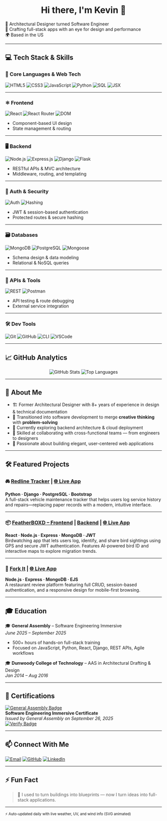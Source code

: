 <h1 align="center">Hi there, I'm Kevin 👋</h1>

🚀 Architectural Designer turned Software Engineer  
🎨 Crafting full-stack apps with an eye for design and performance  
🌍 Based in the US

<!-- WEATHER_SVG_START -->
<!-- WEATHER_SVG_END -->

---

## 💻 Tech Stack & Skills

### 🧠 Core Languages & Web Tech
![HTML5](https://img.shields.io/badge/HTML5-E34F26?style=flat&logo=html5&logoColor=white)
![CSS3](https://img.shields.io/badge/CSS3-1572B6?style=flat&logo=css3&logoColor=white)
![JavaScript](https://img.shields.io/badge/JavaScript-F7DF1E?style=flat&logo=javascript&logoColor=black)
![Python](https://img.shields.io/badge/Python-3776AB?style=flat&logo=python&logoColor=white)
![SQL](https://img.shields.io/badge/SQL-4479A1?style=flat&logo=sqlite&logoColor=white)
![JSX](https://img.shields.io/badge/JSX-61DAFB?style=flat&logo=react&logoColor=white)

---

### ⚛️ Frontend
![React](https://img.shields.io/badge/React-20232A?style=flat&logo=react&logoColor=61DAFB)
![React Router](https://img.shields.io/badge/React_Router-CA4245?style=flat&logo=react-router&logoColor=white)
![DOM](https://img.shields.io/badge/DOM-Manipulation-blue?style=flat)  
- Component-based UI design  
- State management & routing  

---

### 🖥️ Backend
![Node.js](https://img.shields.io/badge/Node.js-339933?style=flat&logo=node.js&logoColor=white)
![Express.js](https://img.shields.io/badge/Express.js-000000?style=flat&logo=express&logoColor=white)
![Django](https://img.shields.io/badge/Django-092E20?style=flat&logo=django&logoColor=white)
![Flask](https://img.shields.io/badge/Flask-000000?style=flat&logo=flask&logoColor=white)  
- RESTful APIs & MVC architecture  
- Middleware, routing, and templating

---

### 🔐 Auth & Security
![Auth](https://img.shields.io/badge/Auth-User_Login-green?style=flat)
![Hashing](https://img.shields.io/badge/Hashing-SHA256-important?style=flat)  
- JWT & session-based authentication  
- Protected routes & secure hashing  

---

### 🗃️ Databases
![MongoDB](https://img.shields.io/badge/MongoDB-47A248?style=flat&logo=mongodb&logoColor=white)
![PostgreSQL](https://img.shields.io/badge/PostgreSQL-336791?style=flat&logo=postgresql&logoColor=white)
![Mongoose](https://img.shields.io/badge/Mongoose-880000?style=flat&logo=mongoose&logoColor=white)  
- Schema design & data modeling  
- Relational & NoSQL queries  

---

### 🧪 APIs & Tools
![REST](https://img.shields.io/badge/REST-API-blue?style=flat)
![Postman](https://img.shields.io/badge/Postman-FF6C37?style=flat&logo=postman&logoColor=white)  
- API testing & route debugging  
- External service integration  

---

### 🛠️ Dev Tools
![Git](https://img.shields.io/badge/Git-F05032?style=flat&logo=git&logoColor=white)
![GitHub](https://img.shields.io/badge/GitHub-181717?style=flat&logo=github&logoColor=white)
![CLI](https://img.shields.io/badge/CLI-Terminal-333?style=flat&logo=gnubash&logoColor=white)
![VSCode](https://img.shields.io/badge/VSCode-007ACC?style=flat&logo=visual-studio-code&logoColor=white)

---

## 📈 GitHub Analytics
<p align="center">
  <img src="https://github-readme-stats.vercel.app/api?username=xiokevc&show_icons=true&theme=radical" alt="GitHub Stats" />
  <img src="https://github-readme-stats.vercel.app/api/top-langs/?username=xiokevc&layout=compact&theme=radical" alt="Top Languages" />
</p>

---

## 🧠 About Me
- 🏗️ Former Architectural Designer with 8+ years of experience in design & technical documentation  
- 🔁 Transitioned into software development to merge **creative thinking** with **problem-solving**  
- 🌱 Currently exploring backend architecture & cloud deployment  
- 🤝 Skilled at collaborating with cross-functional teams — from engineers to designers  
- 🧩 Passionate about building elegant, user-centered web applications  

---

## 🛠️ Featured Projects

### 🚘 [Redline Tracker](https://github.com/xiokevc/redline-tracker) | [🌐 Live App](https://redline-tracker-8dde54ed8f81.herokuapp.com/)  
**Python · Django · PostgreSQL · Bootstrap**  
A full-stack vehicle maintenance tracker that helps users log service history and repairs—replacing paper records with a modern, intuitive interface.

---

### 📦 [FeatherBOXD – Frontend](https://github.com/xiokevc/featherboxd-front-end) | [Backend](https://github.com/xiokevc/featherboxd-backend) | [🌐 Live App](https://featherboxd.netlify.app/)  
**React · Node.js · Express · MongoDB · JWT**  
Birdwatching app that lets users log, identify, and share bird sightings using GPS and secure JWT authentication. Features AI-powered bird ID and interactive maps to explore migration trends.

---

### 🍴 [Fork It](https://github.com/xiokevc/recipe-book-app) | [🌐 Live App](https://restaurant-rating-de6c8b0d53f5.herokuapp.com/)  
**Node.js · Express · MongoDB · EJS**  
A restaurant review platform featuring full CRUD, session-based authentication, and a responsive design for mobile-first browsing.

---

## 🎓 Education
🎓 **General Assembly** – Software Engineering Immersive  
*June 2025 – September 2025*  
- 500+ hours of hands-on full-stack training  
- Focused on JavaScript, Python, React, Django, REST APIs, Agile workflows  

🎓 **Dunwoody College of Technology** – AAS in Architectural Drafting & Design  
*Jan 2014 – Aug 2016*

---

## 📜 Certifications
[![General Assembly Badge](https://api.badgr.io/public/assertions/yTlUQrR3Qj-hHa9zwVZkTw/image)](https://api.badgr.io/public/assertions/yTlUQrR3Qj-hHa9zwVZkTw)  
**Software Engineering Immersive Certificate**  
*Issued by General Assembly on September 26, 2025*  
[![Verify Badge](https://img.shields.io/badge/Verify_on_Badgr-blue?style=flat-square&logo=OpenBadges)](https://generalassembly.badgr.com/public/assertions/yTlUQrR3Qj-hHa9zwVZkTw)

---

## 📫 Connect With Me
[![Email](https://img.shields.io/badge/email-%23D14836.svg?style=for-the-badge&logo=gmail&logoColor=white)](mailto:xiokevc@gmail.com)
[![GitHub](https://img.shields.io/badge/GitHub-%23121011.svg?style=for-the-badge&logo=github&logoColor=white)](https://github.com/xiokevc)
[![LinkedIn](https://img.shields.io/badge/LinkedIn-%230077B5.svg?style=for-the-badge&logo=linkedin&logoColor=white)](https://www.linkedin.com/in/kevin-xiong-816826282/)

---

## ⚡ Fun Fact
> 🧠 I used to turn buildings into blueprints — now I turn ideas into full-stack applications.  

---

<sub>⚡ Auto-updated daily with live weather, UV, and wind info (SVG animated)</sub>

